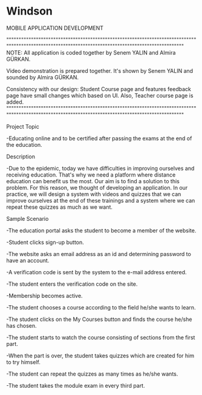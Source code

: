 # Windson

MOBILE APPLICATION DEVELOPMENT 

"""""""""""""""""""""""""""""""""""""""""""""""""""""""""""""""""""""""""""""""""""""""""""""""""""""""""""""""""""""""""""""""""""""""""""""""""""""
NOTE:
All application is coded together by Senem YALIN and Almira GÜRKAN.

Video demonstration is prepared together. It's shown by Senem YALIN and sounded by Almira GÜRKAN.

Consistency with our design: Student Course page and features feedback page have small changes which based on UI. Also, Teacher course page is added.
"""""""""""""""""""""""""""""""""""""""""""""""""""""""""""""""""""""""""""""""""""""""""""""""""""""""""""""""""""""""""""""""""""""""""""""""""""""

Project Topic

-Educating online and to be certified after passing the exams at the end of the education.

Description

-Due to the epidemic, today we have difficulties in improving ourselves and receiving education. That's why we need a platform where distance education can benefit us the most. Our aim is to find a solution to this problem. For this reason, we thought of developing an application. In our practice, we will design a system with videos and quizzes that we can improve ourselves at the end of these trainings and a system where we can repeat these quizzes as much as we want. 

Sample Scenario

-The education portal asks the student to become a member of the website.

-Student clicks sign-up button.

-The website asks an email address as an id and determining password to have an account.

-A verification code is sent by the system to the e-mail address entered.

-The student enters the verification code on the site.

-Membership becomes active.

-The student chooses a course according to the field he/she wants to learn.

-The student clicks on the My Courses button and finds the course he/she has chosen.

-The student starts to watch the course consisting of sections from the first part.

-When the part is over, the student takes quizzes which are created for him to try himself.

-The student can repeat the quizzes as many times as he/she wants.

-The student takes the module exam in every third part.
